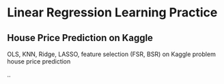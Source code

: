 # Linear Regression Learning Practice
## House Price Prediction on Kaggle
OLS, KNN, Ridge, LASSO, feature selection (FSR, BSR) on Kaggle problem house price prediction

..
